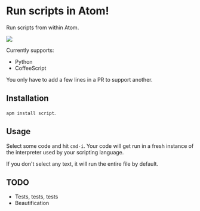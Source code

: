# Run scripts in Atom!

Run scripts from within Atom.

![](https://f.cloud.github.com/assets/836375/2302319/b9ab8dec-a176-11e3-9073-a7d42c4fdf16.gif)

Currently supports:

  * Python
  * CoffeeScript

You only have to add a few lines in a PR to support another.

## Installation

`apm install script`.

## Usage

Select some code and hit `cmd-i`. Your code will get run in
a fresh instance of the interpreter used by your scripting language.

If you don't select any text, it will run the entire file by default.

## TODO

* Tests, tests, tests
* Beautification
